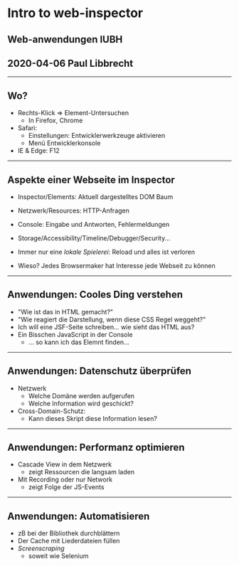 # Intro to web-inspector

## Web-anwendungen IUBH
## 2020-04-06 Paul Libbrecht

--- 

## Wo?

* Rechts-Klick => Element-Untersuchen
	* In Firefox, Chrome
* Safari: 
	* Einstellungen: Entwicklerwerkzeuge aktivieren
	* Menü Entwicklerkonsole
* IE & Edge: F12

--- 

## Aspekte einer Webseite im Inspector

* Inspector/Elements: Aktuell dargestelltes DOM Baum
* Netzwerk/Resources: HTTP-Anfragen
* Console: Eingabe und Antworten, Fehlermeldungen
* Storage/Accessibility/Timeline/Debugger/Security...
* Immer nur eine _lokale Spielerei_: Reload und alles ist verloren

* Wieso? Jedes Browsermaker hat Interesse jede Webseit zu können

--- 

## Anwendungen: Cooles Ding verstehen

* "Wie ist das in HTML gemacht?"
* "Wie reagiert die Darstellung, wenn diese CSS Regel weggeht?"
* Ich will eine JSF-Seite schreiben... wie sieht das HTML aus?
* Ein Bisschen JavaScript in der Console
	* ... so kann ich das Elemnt finden...

--- 

## Anwendungen: Datenschutz überprüfen
* Netzwerk 
	* Welche Domäne werden aufgerufen
	* Welche Information wird geschickt?
* Cross-Domain-Schutz:
	* Kann dieses Skript diese Information lesen?

--- 

## Anwendungen: Performanz optimieren
* Cascade View in dem Netzwerk
	* zeigt Ressourcen die langsam laden
* Mit Recording oder nur Network
	* zeigt Folge der JS-Events

--- 

## Anwendungen: Automatisieren
* zB bei der Bibliothek durchblättern
* Der Cache mit Liederdateien füllen
* _Screenscraping_
	* soweit wie Selenium